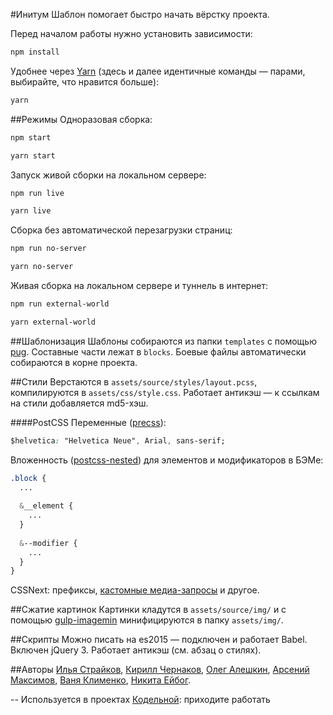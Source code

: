 #Инитум
Шаблон помогает быстро начать вёрстку проекта.

Перед началом работы нужно установить зависимости:
```bash
npm install
```
Удобнее через [Yarn](https://yarnpkg.com) (здесь и далее идентичные команды — парами, выбирайте, что нравится больше):
```bash
yarn
```

##Режимы
Одноразовая сборка:
```bash
npm start
```
```bash
yarn start
```

Запуск живой сборки на локальном сервере:
```bash
npm run live
```
```bash
yarn live
```

Сборка без автоматической перезагрузки страниц:
```bash
npm run no-server
```
```bash
yarn no-server
```

Живая сборка на локальном сервере и туннель в интернет:
```bash
npm run external-world
```
```bash
yarn external-world
```

##Шаблонизация
Шаблоны собираются из папки `templates` с помощью [pug](https://pugjs.org). Составные части лежат в `blocks`. Боевые файлы автоматически собираются в корне проекта.

##Стили
Верстаются в `assets/source/styles/layout.pcss`, компилируются в `assets/css/style.css`. Работает антикэш — к ссылкам на стили добавляется md5-хэш.

####PostCSS
Переменные ([precss](https://github.com/jonathantneal/precss#variables)):
```css
$helvetica: "Helvetica Neue", Arial, sans-serif;
```
Вложенность ([postcss-nested](https://github.com/postcss/postcss-nested)) для элементов и модификаторов в БЭМе:
```css
.block {
  ...
  
  &__element {
    ...
  }
  
  &--modifier {
    ...
  }
}
```
CSSNext: префиксы, [кастомные медиа-запросы](https://github.com/postcss/postcss-custom-media) и другое.

##Сжатие картинок
Картинки кладутся в `assets/source/img/` и с помощью [gulp-imagemin](https://www.npmjs.com/package/gulp-imagemin) минифицируются в папку `assets/img/`.

##Скрипты
Можно писать на es2015 — подключен и работает Babel. Включен jQuery 3. Работает антикэш (см. абзац о стилях).

##Авторы
[Илья Страйков](https://github.com/straykov), [Кирилл Чернаков](https://github.com/Kiryous), [Олег Алешкин](https://github.com/AleshaOleg), [Арсений Максимов](https://github.com/notarseniy), [Ваня Клименко](https://github.com/vanya-klimenko), [Никита Ейбог](https://github.com/shrpne).

--
Используется в проектах [Кодельной](http://codecode.ru): приходите работать
